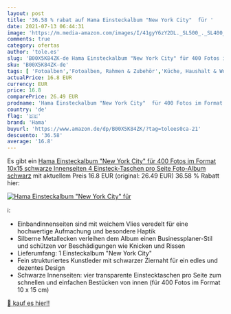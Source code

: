 ```yaml
---
layout: post
title: '36.58 % rabat auf Hama Einsteckalbum "New York City"  für '
date: 2021-07-13 06:44:31
image: 'https://m.media-amazon.com/images/I/41gyY6zY2DL._SL500_._SL400_.jpg'
comments: true
category: ofertas
author: 'tole.es'
slug: 'B00X5K84ZK-de Hama Einsteckalbum "New York City" für 400 Fotos im Format...'
sku: 'B00X5K84ZK-de'
tags: [ 'Fotoalben','Fotoalben, Rahmen & Zubehör','Küche, Haushalt & Wohnen','Wohnaccessoires & Deko','hama', ]
actualPrice: 16.8 EUR
currency: EUR
price: 16.8
comparePrice: 26.49 EUR
prodname: 'Hama Einsteckalbum "New York City"  für 400 Fotos im Format 10x15  schwarze Innenseiten  4 Einsteck-Taschen pro Seite  Foto-Album schwarz'
country: 'de'
flag: '🇩🇪'
brand: 'Hama'
buyurl: 'https://www.amazon.de/dp/B00X5K84ZK/?tag=tolees0ca-21'
descuento: '36.58'
average: '16.8'
---
```


Es gibt ein [Hama Einsteckalbum "New York City"  für 400 Fotos im Format 10x15  schwarze Innenseiten  4 Einsteck-Taschen pro Seite  Foto-Album schwarz](https://www.amazon.de/dp/B00X5K84ZK/?tag=tolees0ca-21) mit aktuellem Preis 16.8 EUR (original: 26.49 EUR) 36.58 % Rabatt hier:

[![Hama Einsteckalbum "New York City"  für ](https://m.media-amazon.com/images/I/41gyY6zY2DL._SL500_._SL400_.jpg)](https://www.amazon.de/dp/B00X5K84ZK/?tag=tolees0ca-21)

ℹ️:

- Einbandinnenseiten sind mit weichem Vlies veredelt für eine hochwertige Aufmachung und besondere Haptik
- Silberne Metallecken verleihen dem Album einen Businessplaner-Stil und schützen vor Beschädigungen wie Knicken und Rissen
- Lieferumfang: 1 Einsteckalbum "New York City"
- Fein strukturiertes Kunstleder mit schwarzer Ziernaht für ein edles und dezentes Design
- Schwarze Innenseiten: vier transparente Einstecktaschen pro Seite zum schnellen und einfachen Bestücken von innen (für 400 Fotos im Format 10 x 15 cm)

[🛒 kauf es hier!!](https://www.amazon.de/dp/B00X5K84ZK/?tag=tolees0ca-21)
